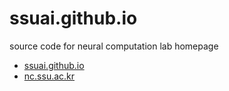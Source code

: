 # ssuai.github.io

source code for neural computation lab homepage
* [ssuai.github.io](https://ssuai.github.io)
* [nc.ssu.ac.kr](http://nc.ssu.ac.kr)
